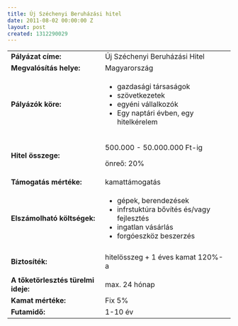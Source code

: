 ```yaml
---
title: Új Széchenyi Beruházási hitel
date: 2011-08-02 00:00:00 Z
layout: post
created: 1312290029
---
```


<table border="0"><tbody><tr><td><strong>Pályázat címe:</strong></td><td>Új Széchenyi Beruházási Hitel</td></tr><tr><td><strong>Megvalósítás helye:</strong></td><td>Magyarország</td></tr><tr><td><strong>Pályázók köre:</strong></td><td><ul><li>gazdasági társaságok</li><li>szövetkezetek</li><li>egyéni vállalkozók</li><li>Egy naptári évben, egy hitelkérelem</li></ul></td></tr><tr><td><strong>Hitel összege:</strong></td><td><p>500.000 - 50.000.000 Ft-ig</p><p>önreő: 20%</p></td></tr><tr><td><strong>Támogatás mértéke:</strong></td><td>kamattámogatás</td></tr><tr><td><strong>Elszámolható költségek:</strong></td><td><ul><li>gépek,&nbsp;berendezések</li><li>infrstuktúra bővítés és/vagy fejlesztés</li><li>ingatlan vásárlás</li><li>forgóeszköz beszerzés</li></ul></td></tr><tr><td><p><strong>Biztosíték:</strong></p></td><td>hitelösszeg + 1 éves kamat 120%-a</td></tr><tr><td><strong>A tőketörlesztés türelmi ideje:</strong></td><td>max. 24 hónap</td></tr><tr><td><strong>Kamat mértéke:</strong></td><td>Fix 5%</td></tr><tr><td><strong>Futamidő:</strong></td><td>1-10 év</td></tr></tbody></table>
